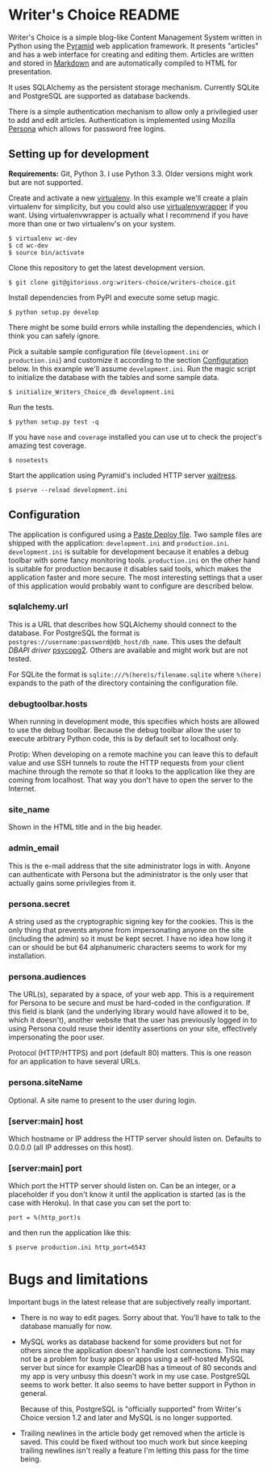 Writer's Choice README
======================

Writer's Choice is a simple blog-like Content Management System written in
Python using the [Pyramid][] web application framework. It presents "articles"
and has a web interface for creating and editing them. Articles are written and
stored in [Markdown][] and are automatically compiled to HTML for presentation.

It uses SQLAlchemy as the persistent storage mechanism. Currently SQLite and
PostgreSQL are supported as database backends.

There is a simple authentication mechanism to allow only a privilegied user to
add and edit articles. Authentication is implemented using Mozilla [Persona][]
which allows for password free logins.

[pyramid]: https://pyramid.readthedocs.org/
[markdown]: https://daringfireball.net/projects/markdown/
[persona]: https://persona.org/

Setting up for development
--------------------------

**Requirements:** Git, Python 3. I use Python 3.3. Older versions might work but
are not supported.

Create and activate a new [virtualenv][]. In this example we'll create a plain
virtualenv for simplicity, but you could also use [virtualenvwrapper][] if you
want. Using virtualenvwrapper is actually what I recommend if you have more than
one or two virtualenv's on your system.

    $ virtualenv wc-dev
    $ cd wc-dev
	$ source bin/activate

Clone this repository to get the latest development version.

    $ git clone git@gitorious.org:writers-choice/writers-choice.git

Install dependencies from PyPI and execute some setup magic.
    
    $ python setup.py develop

There might be some build errors while installing the dependencies, which I
think you can safely ignore.

Pick a suitable sample configuration file (`development.ini` or
`production.ini`) and customize it according to the section
[Configuration](#configuration "Configuration") below. In this example we'll
assume `development.ini`.  Run the magic script to initialize the database with
the tables and some sample data.

    $ initialize_Writers_Choice_db development.ini

Run the tests.

    $ python setup.py test -q

If you have `nose` and `coverage` installed you can use ut to check the
project's amazing test coverage.

    $ nosetests

Start the application using Pyramid's included HTTP server [waitress][].

    $ pserve --reload development.ini

[virtualenv]: http://www.virtualenv.org/en/latest/
[virtualenvwrapper]: http://virtualenvwrapper.readthedocs.org/
[waitress]: http://docs.pylonsproject.org/projects/waitress/

Configuration
-------------

The application is configured using a [Paste Deploy file][]. Two sample files
are shipped with the application: `development.ini` and
`production.ini`. `development.ini` is suitable for development because it
enables a debug toolbar with some fancy monitoring tools. `production.ini` on
the other hand is suitable for production because it disables said tools, which
makes the application faster and more secure. The most interesting settings that
a user of this application would probably want to configure are described below.

### sqlalchemy.url

This is a URL that describes how SQLAlchemy should connect to the database. For
PostgreSQL the format is `postgres://username:password@db_host/db_name`.  This
uses the default *DBAPI driver* [psycopg2][]. Others are available and might
work but are not tested.

For SQLite the format is `sqlite:///%(here)s/filename.sqlite` where `%(here)`
expands to the path of the directory containing the configuration file.

### debugtoolbar.hosts

When running in development mode, this specifies which hosts are allowed to use
the debug toolbar. Because the debug toolbar allow the user to execute arbitrary
Python code, this is by default set to localhost only.

Protip: When developing on a remote machine you can leave this to default value
and use SSH tunnels to route the HTTP requests from your client machine through
the remote so that it looks to the application like they are coming from
localhost. That way you don't have to open the server to the Internet.

### site_name

Shown in the HTML title and in the big header.

### admin_email

This is the e-mail address that the site administrator logs in with. Anyone can
authenticate with Persona but the administrator is the only user that actually
gains some privilegies from it.

### persona.secret

A string used as the cryptographic signing key for the cookies. This is the only
thing that prevents anyone from impersonating anyone on the site (including the
admin) so it must be kept secret. I have no idea how long it can or should be
but 64 alphanumeric characters seems to work for my installation.

### persona.audiences

The URL(s), separated by a space, of your web app. This is a requirement for
Persona to be secure and must be hard-coded in the configuration. If this field
is blank (and the underlying library would have allowed it to be, which it
doesn't), another website that the user has previously logged in to using
Persona could reuse their identity assertions on your site, effectively
impersonating the poor user.

Protocol (HTTP/HTTPS) and port (default 80) matters. This is one reason for an
application to have several URLs.

### persona.siteName

Optional. A site name to present to the user during login.

### [server:main] host

Which hostname or IP address the HTTP server should listen on. Defaults to
0.0.0.0 (all IP addresses on this host).

### [server:main] port

Which port the HTTP server should listen on. Can be an integer, or a placeholder
if you don't know it until the application is started (as is the case with
Heroku). In that case you can set the port to:

    port = %(http_port)s

and then run the application like this:

    $ pserve production.ini http_port=6543

[paste deploy file]: http://pythonpaste.org/deploy/
[psycopg2]: http://docs.sqlalchemy.org/en/rel_0_8/dialects/postgresql.html#module-sqlalchemy.dialects.postgresql.psycopg2

Bugs and limitations
====================

Important bugs in the latest release that are subjectively really important.

* There is no way to edit pages. Sorry about that. You'll have to talk to the
  database manually for now.

* MySQL works as database backend for some providers but not for others since
  the application doesn't handle lost connections. This may not be a problem for
  busy apps or apps using a self-hosted MySQL server but since for example
  ClearDB has a timeout of 80 seconds and my app is very unbusy this doesn't
  work in my use case. PostgreSQL seems to work better. It also seems to have
  better support in Python in general.
  
  Because of this, PostgreSQL is "officially supported" from Writer's Choice
  version 1.2 and later and MySQL is no longer supported.

* Trailing newlines in the article body get removed when the article is
  saved. This could be fixed without too much work but since keeping trailing
  newlines isn't really a feature I'm letting this pass for the time being.
